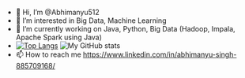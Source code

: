 - 👋 Hi, I’m @Abhimanyu512
- 👀 I’m interested in Big Data, Machine Learning
- 🌱 I’m currently working on Java, Python, Big Data (Hadoop, Impala, Apache Spark using Java)
- [![Top Langs](https://github-readme-stats.vercel.app/api/top-langs/?username=Abhimanyu512&langs_count=8&layout=compact&theme=github_dark)](https://github.com/chokerino/github-readme-stats)
![My GitHub stats](https://github-readme-stats.vercel.app/api?username=Abhimanyu512&show_icons=true&layout=compact&theme=github_dark&hide=stars,prs)
- 📫 How to reach me https://www.linkedin.com/in/abhimanyu-singh-885709168/
<!-- 
- 💞️ I’m looking to collaborate on ...
 -->
